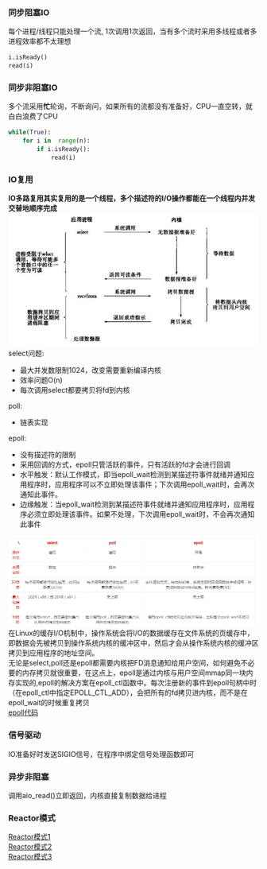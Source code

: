 ### 同步阻塞IO  
每个进程/线程只能处理一个流, 1次调用1次返回，当有多个流时采用多线程或者多进程效率都不太理想
```py
i.isReady()
read(i)
```
### 同步非阻塞IO  
多个流采用**忙**轮询，不断询问，如果所有的流都没有准备好，CPU一直空转，就白白浪费了CPU
```py
while(True):
    for i in  range(n):
        if i.isReady():
            read(i)
```    

### IO复用   
**IO多路复用其实复用的是一个线程，多个描述符的I/O操作都能在一个线程内并发交替地顺序完成**  
![](img/IO/select.png)  
select问题:
+ 最大并发数限制1024，改变需要重新编译内核
+ 效率问题O(n) 
+ 每次调用select都要拷贝将fd到内核
  
poll:  
+ 链表实现

epoll:
+ 没有描述符的限制
+ 采用回调的方式，epoll只管活跃的事件，只有活跃的fd才会进行回调
+ 水平触发：默认工作模式，即当epoll_wait检测到某描述符事件就绪并通知应用程序时，应用程序可以不立即处理该事件；下次调用epoll_wait时，会再次通知此事件。
+ 边缘触发：当epoll_wait检测到某描述符事件就绪并通知应用程序时，应用程序必须立即处理该事件。如果不处理，下次调用epoll_wait时，不会再次通知此事件

![](img/IO/IO.jpg)  
在Linux的缓存I/O机制中，操作系统会将I/O的数据缓存在文件系统的页缓存中，即数据会先被拷贝到操作系统内核的缓冲区中，然后才会从操作系统内核的缓冲区拷贝到应用程序的地址空间。  
无论是select,poll还是epoll都需要内核把FD消息通知给用户空间，如何避免不必要的内存拷贝就很重要，在这点上，epoll是通过内核与用户空间mmap同一块内存实现的,epoll的解决方案在epoll_ctl函数中。每次注册新的事件到epoll句柄中时（在epoll_ctl中指定EPOLL_CTL_ADD），会把所有的fd拷贝进内核，而不是在epoll_wait的时候重复拷贝  
[epoll代码](http://blog.lucode.net/linux/epoll-tutorial.html)
### 信号驱动
IO准备好时发送SIGIO信号，在程序中绑定信号处理函数即可

### 异步非阻塞
调用aio_read()立即返回，内核直接复制数据给进程
### Reactor模式  
[Reactor模式1](https://www.cnblogs.com/ivaneye/p/5731432.html)  
[Reactor模式2](https://www.cnblogs.com/doit8791/p/7461479.html)  
[Reactor模式3](http://www.cnblogs.com/fxjwind/p/3363329.html)  
